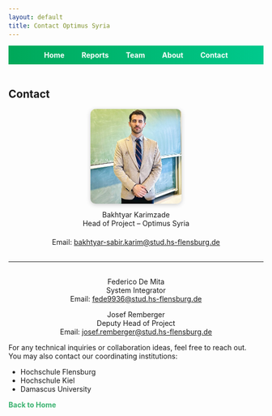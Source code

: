 ```yaml
---
layout: default
title: Contact Optimus Syria
---
```


<div style="text-align:center; background:linear-gradient(90deg, #00a859, #00c98d); padding:10px;">
  <a href="index.html" style="color:white; margin:0 15px; font-weight:bold; text-decoration:none;">Home</a>
  <a href="week1.html" style="color:white; margin:0 15px; font-weight:bold; text-decoration:none;">Reports</a>
  <a href="team.html" style="color:white; margin:0 15px; font-weight:bold; text-decoration:none;">Team</a>
  <a href="about.html" style="color:white; margin:0 15px; font-weight:bold; text-decoration:none;">About</a>
  <a href="contact.html" style="color:white; margin:0 15px; font-weight:bold; text-decoration:none;">Contact</a>
</div>

<br>

<link rel="stylesheet" href="assets/style.css">

<h2>Contact</h2>

<div style="text-align: center; margin-bottom: 20px;">
  <img src="assets/contact-photo.jpg" alt="Bakhtyar Karimzade" style="width:180px; border-radius: 10px; box-shadow: 0 2px 8px rgba(0,0,0,0.2);">
  <p style="margin-top: 10px;">Bakhtyar Karimzade<br>Head of Project – Optimus Syria</p>
</div>

<p style="text-align: center;">
  Email: <a href="bakhtyar-sabir.karim@stud.hs-flensburg.de">bakhtyar-sabir.karim@stud.hs-flensburg.de</a><br>
</p>

<hr style="margin:30px 0;">

<!-- Contact: Federico -->
<p style="text-align: center; margin-bottom: 10px;">
  Federico De Mita<br>
  System Integrator<br>
  Email: <a href="mailto:fede9936@stud.hs-flensburg.de">fede9936@stud.hs-flensburg.de</a>
</p>

<!-- Contact: Josef -->
<p style="text-align: center; margin-bottom: 10px;">
  Josef Remberger<br>
  Deputy Head of Project<br>
  Email: <a href="mailto:josef.remberger@stud.hs-flensburg.de">josef.remberger@stud.hs-flensburg.de</a>
</p>


For any technical inquiries or collaboration ideas, feel free to reach out.  
You may also contact our coordinating institutions:

- Hochschule Flensburg
- Hochschule Kiel  
- Damascus University
  
<p><a href="index.html" style="color: #3CB371; text-decoration: none; font-weight: bold;">Back to Home</a></p>


<style>
footer { display: none; }
</style>
